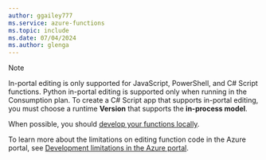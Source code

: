 ```yaml
---
author: ggailey777
ms.service: azure-functions
ms.topic: include
ms.date: 07/04/2024
ms.author: glenga
---
```


>[!NOTE]
>In-portal editing is only supported for JavaScript, PowerShell, and C# Script functions.
>Python in-portal editing is supported only when running in the Consumption plan.
>To create a C# Script app that supports in-portal editing, you must choose a runtime **Version** that supports the **in-process model**.  
>
>When possible, you should [develop your functions locally](../articles/azure-functions/functions-develop-local.md).   
>
>To learn more about the limitations on editing function code in the Azure portal, see [Development limitations in the Azure portal](../articles/azure-functions/functions-how-to-use-azure-function-app-settings.md#development-limitations-in-the-azure-portal). 

